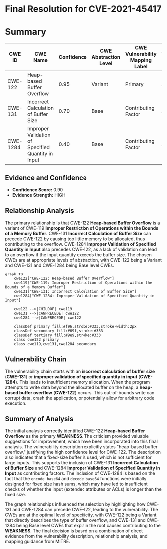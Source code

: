 # Final Resolution for CVE-2021-45417

# Summary
| CWE ID | CWE Name | Confidence | CWE Abstraction Level | CWE Vulnerability Mapping Label | CWE-Vulnerability Mapping Notes |
|---|---|---|---|---|---|
| CWE-122 | Heap-based Buffer Overflow | 0.95 | Variant | Primary | Allowed |
| CWE-131 | Incorrect Calculation of Buffer Size | 0.70 | Base | Contributing Factor | Allowed |
| CWE-1284 | Improper Validation of Specified Quantity in Input | 0.40 | Base | Contributing Factor | Allowed |

## Evidence and Confidence

*   **Confidence Score:** 0.90
*   **Evidence Strength:** HIGH

## Relationship Analysis
The primary relationship is that CWE-122 **Heap-based Buffer Overflow** is a variant of CWE-119 **Improper Restriction of Operations within the Bounds of a Memory Buffer**. CWE-131 **Incorrect Calculation of Buffer Size** can precede CWE-122 by causing too little memory to be allocated, thus contributing to the overflow. CWE-1284 **Improper Validation of Specified Quantity in Input** also precedes CWE-122, as a lack of validation can lead to an overflow if the input quantity exceeds the buffer size. The chosen CWEs are at appropriate levels of abstraction, with CWE-122 being a Variant and CWE-131 and CWE-1284 being Base level CWEs.

```mermaid
graph TD
    cwe122["CWE-122: Heap-based Buffer Overflow"]
    cwe119["CWE-119: Improper Restriction of Operations within the Bounds of a Memory Buffer"]
    cwe131["CWE-131: Incorrect Calculation of Buffer Size"]
    cwe1284["CWE-1284: Improper Validation of Specified Quantity in Input"]

    cwe122 -->|CHILDOF| cwe119
    cwe131 -->|CANPRECEDE| cwe122
    cwe1284 -->|CANPRECEDE| cwe122
    
    classDef primary fill:#f96,stroke:#333,stroke-width:2px
    classDef secondary fill:#69f,stroke:#333
    classDef tertiary fill:#9e9,stroke:#333
    class cwe122 primary
    class cwe119,cwe131,cwe1284 secondary
```

## Vulnerability Chain
The vulnerability chain starts with an **incorrect calculation of buffer size** (**CWE-131**) or **improper validation of specified quantity in input** (**CWE-1284**). This leads to insufficient memory allocation. When the program attempts to write data beyond the allocated buffer on the heap, a **heap-based buffer overflow** (**CWE-122**) occurs. This out-of-bounds write can corrupt data, crash the application, or potentially allow for arbitrary code execution.

## Summary of Analysis
The initial analysis correctly identified CWE-122 **Heap-based Buffer Overflow** as the primary **WEAKNESS**. The criticism provided valuable suggestions for improvement, which have been incorporated into this final analysis. The vulnerability description explicitly states "heap-based buffer overflow," justifying the high confidence level for CWE-122. The description also indicates that a fixed-size buffer is used, which is not sufficient for large inputs. This supports the inclusion of CWE-131 **Incorrect Calculation of Buffer Size** and CWE-1284 **Improper Validation of Specified Quantity in Input** as contributing factors. The inclusion of CWE-1284 is based on the fact that the `encode_base64` and `decode_base64` functions were initially designed for fixed size hash sums, which may have led to insufficient checks of whether the input (extended attributes or ACLs) is longer than the fixed size.

The graph relationships influenced the selection by highlighting how CWE-131 and CWE-1284 can precede CWE-122, leading to the vulnerability. The CWEs are at the optimal level of specificity, with CWE-122 being a Variant that directly describes the type of buffer overflow, and CWE-131 and CWE-1284 being Base level CWEs that explain the root causes contributing to the **WEAKNESS**. The final decision is based on a combination of direct evidence from the vulnerability description, relationship analysis, and mapping guidance from MITRE.